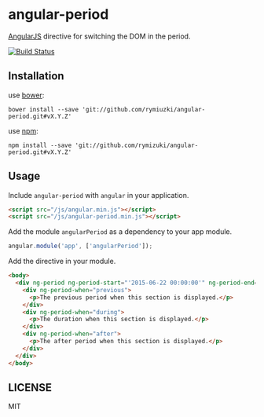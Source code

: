 # angular-period

[AngularJS](https://angularjs.org/) directive for switching the DOM in the period.

[![Build Status](https://travis-ci.org/rymizuki/node-hariko.svg?branch=master)](https://travis-ci.org/rymizuki/node-hariko)

## Installation

use [bower](http://bower.io/):
```
bower install --save 'git://github.com/rymiuzki/angular-period.git#vX.Y.Z'
```

use [npm](https://www.npmjs.com/):
```
npm install --save 'git://github.com/rymizuki/angular-period.git#vX.Y.Z'
```

## Usage

Include `angular-period` with `angular` in your application.

```html
<script src="/js/angular.min.js"></script>
<script src="/js/angular-period.min.js"></script>
```

Add the module `angularPeriod` as a dependency to your app module.

```javascript
angular.module('app', ['angularPeriod']);
```

Add the directive in your module.

```html
<body>
  <div ng-period ng-period-start="'2015-06-22 00:00:00'" ng-period-end="'2015-06-29 23:59:59'">
    <div ng-period-when="previous">
      <p>The previous period when this section is displayed.</p>
    </div>
    <div ng-period-when="during">
      <p>The duration when this section is displayed.</p>
    </div>
    <div ng-period-when="after">
      <p>The after period when this section is displayed.</p>
    </div>
  </div>
</body>
```

## LICENSE

MIT


